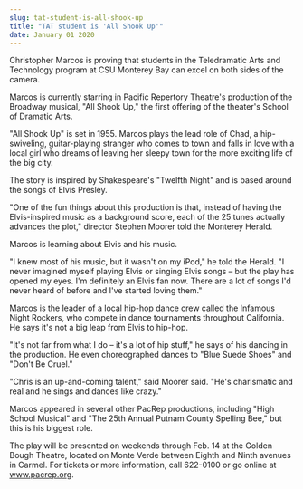 ```yaml
---
slug: tat-student-is-all-shook-up
title: "TAT student is 'All Shook Up'"
date: January 01 2020
---
```


<p>Christopher Marcos is proving that students in the Teledramatic Arts and Technology program at CSU Monterey Bay can excel on both sides of the camera.
</p><p>Marcos is currently starring in Pacific Repertory Theatre's production of the Broadway musical, "All Shook Up," the first offering of the theater's School of Dramatic Arts.
</p><p>"All Shook Up" is set in 1955. Marcos plays the lead role of Chad, a hip-swiveling, guitar-playing stranger who comes to town and falls in love with a local girl who dreams of leaving her sleepy town for the more exciting life of the big city.
</p><p>The story is inspired by Shakespeare's "Twelfth Night<em>"</em> and is based around the songs of Elvis Presley.
</p><p>"One of the fun things about this production is that, instead of having the Elvis-inspired music as a background score, each of the 25 tunes actually advances the plot," director Stephen Moorer told the Monterey Herald.
</p><p>Marcos is learning about Elvis and his music.
</p><p>"I knew most of his music, but it wasn't on my iPod," he told the Herald. "I never imagined myself playing Elvis or singing Elvis songs – but the play has opened my eyes. I'm definitely an Elvis fan now. There are a lot of songs I'd never heard of before and I've started loving them."
</p><p>Marcos is the leader of a local hip-hop dance crew called the Infamous Night Rockers, who compete in dance tournaments throughout California. He says it's not a big leap from Elvis to hip-hop.
</p><p>"It's not far from what I do – it's a lot of hip stuff," he says of his dancing in the production. He even choreographed dances to "Blue Suede Shoes" and "Don't Be Cruel."
</p><p>"Chris is an up-and-coming talent," said Moorer said. "He's charismatic and real and he sings and dances like crazy."
</p><p>Marcos appeared in several other PacRep productions, including "High School Musical" and "The 25th Annual Putnam County Spelling Bee," but this is his biggest role.
</p><p>The play will be presented on weekends through Feb. 14 at the Golden Bough Theatre, located on Monte Verde between Eighth and Ninth avenues in Carmel. For tickets or more information, call 622-0100 or go online at <a href="http://www.pacrep.org/">www.pacrep.org</a>.
</p>
